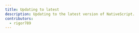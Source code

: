 ```yaml
---
title: Updating to latest
description: Updating to the latest version of NativeScript.
contributors:
  - rigor789
---
```


<!-- @include: ./common-steps.md -->
